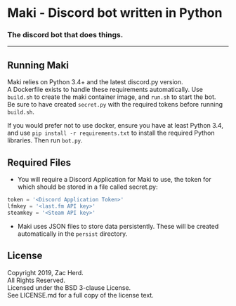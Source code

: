 # Maki - Discord bot written in Python
### The discord bot that does things.

---

## Running Maki
Maki relies on Python 3.4+ and the latest discord.py version.  
A Dockerfile exists to handle these requirements automatically. Use `build.sh` to create the maki container image, and `run.sh` to start the bot.  
Be sure to have created `secret.py` with the required tokens before running `build.sh`.

If you would prefer not to use docker, ensure you have at least Python 3.4, and use `pip install -r requirements.txt` to install the required Python libraries. Then run `bot.py`.

## Required Files
- You will require a Discord Application for Maki to use, the token for which should be stored in a file called secret.py:
```python
token = '<Discord Application Token>'
lfmkey = '<last.fm API key>'
steamkey = '<Steam API key>'
```
- Maki uses JSON files to store data persistently. These will be created automatically in the `persist` directory.

## License
Copyright 2019, Zac Herd.  
All Rights Reserved.  
Licensed under the BSD 3-clause License.  
See LICENSE.md for a full copy of the license text.  

